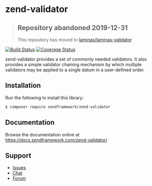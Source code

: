 # zend-validator

> ## Repository abandoned 2019-12-31
>
> This repository has moved to [laminas/laminas-validator](https://github.com/laminas/laminas-validator)

[![Build Status](https://secure.travis-ci.org/zendframework/zend-validator.svg?branch=master)](https://secure.travis-ci.org/zendframework/zend-validator)
[![Coverage Status](https://coveralls.io/repos/github/zendframework/zend-validator/badge.svg?branch=master)](https://coveralls.io/github/zendframework/zend-validator?branch=master)

zend-validator provides a set of commonly needed validators. It also provides a
simple validator chaining mechanism by which multiple validators may be applied
to a single datum in a user-defined order.

## Installation

Run the following to install this library:

```bash
$ composer require zendframework/zend-validator
```

## Documentation

Browse the documentation online at https://docs.zendframework.com/zend-validator/

## Support

* [Issues](https://github.com/zendframework/zend-validator/issues/)
* [Chat](https://zendframework-slack.herokuapp.com/)
* [Forum](https://discourse.zendframework.com/)